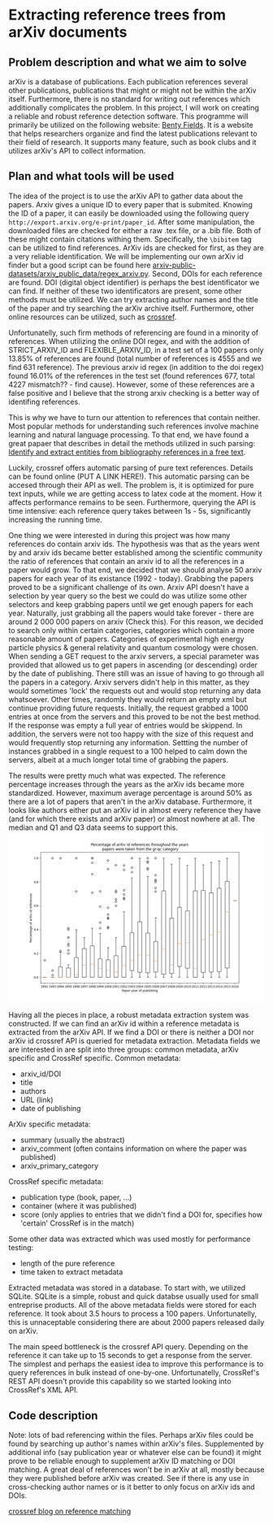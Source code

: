 # Extracting reference trees from arXiv documents

## Problem description and what we aim to solve

arXiv is a database of publications. Each publication references several other publications, publications that might or might not be within the arXiv itself. Furthermore, there is no standard for writing out references which additionally complicates the problem. In this project, I will work on creating a reliable and robust reference detection software. This programme will primarily be utilized on the following website: [Benty Fields](https://www.benty-fields.com/about). It is a website that helps researchers organize and find the latest publications relevant to their field of research. It supports many feature, such as book clubs and it utilizes arXiv's API to collect information.

## Plan and what tools will be used

The idea of the project is to use the arXiv API to gather data about the papers. Arxiv gives a unique ID to every paper that is submited. Knowing the ID of a paper, it can easily be downloaded using the following query ```http://export.arxiv.org/e-print/paper_id```. After some manipulation, the downloaded files are checked for either a raw .tex file, or a .bib file. Both of these might contain citations withing them. Specifically, the ```\bibitem``` tag can be utilized to find references. ArXiv ids are checked for first, as they are a very reliable identification. We will be implementing our own arXiv id finder but a good script can be found here [arxiv-public-datasets/arxiv_public_data/regex_arxiv.py](https://github.com/mattbierbaum/arxiv-public-datasets/blob/master/arxiv_public_data/regex_arxiv.py). Second, DOIs for each reference are found. DOI (digital object identifier) is perhaps the best identificator we can find. If neither of these two identificators are present, some other methods must be utilized. We can try extracting author names and the title of the paper and try searching the arXiv archive itself. Furthermore, other online resources can be utilized, such as [crossref](https://www.crossref.org/documentation/retrieve-metadata/rest-api/).

Unfortunatelly, such firm methods of referencing are found in a minority of references. When utilizing the online DOI regex, and with the addition of STRICT_ARXIV_ID and
FLEXIBLE_ARXIV_ID, in a test set of a 100 papers only 13.85% of references are found (total number of references is 4555 and we find 631 reference).
The previous arxiv id regex (in addition to the doi regex) found 16.01%
of the references in the test set (found references 677, total 4227 mismatch?? -
find cause). However, some of these references are a false positive and I believe
that the strong arxiv checking is a better way of identifing references.

This is why we have to turn our attention to references that contain neither. Most popular methods for
understanding such references involve machine learning and natural language
processing. To that end, we have found a great papaer that describes in detail
the methods utilized in such parsing: [Identify and extract entities from
bibliography references in a free text](https://essay.utwente.nl/73817/1/chenet_MA_EEMCS.pdf).

Luckily, crossref offers automatic parsing of pure text references. Details can be found online (PUT A LINK HERE!). This automatic parsing can be accesed through their API as well. The problem is, it is optimized for pure text inputs, while we are getting access to latex code at the moment. How it affects performance remains to be seen. Furthermore, querying the API is time intensive: each reference query takes between 1s - 5s, significantly increasing the running time.

One thing we were interested in during this project was how many references do contain arxiv ids. The hypothesis was that as the years went by and arxiv ids became better established among the scientific community the ratio of references that contain an arxiv id to all the references in a paper would grow. To that end, we decided that we should analyse 50 arxiv papers for each year of its existance (1992 - today). Grabbing the papers proved to be a significant challenge of its own. Arxiv API doesn't have a selection by year query so the best we could do was utilize some other selectors and keep grabbing papers until we get enough papers for each year. Naturally, just grabbing all the papers would take forever - there are around 2 000 000 papers on arxiv (Check this). For this reason, we decided to search only within certain categories, categories which contain a more reasonable amount of papers. Categories of experimental high energy particle physics & general relativity and quantum cosmology were chosen. When sending a GET request to the arxiv servers, a special parameter was provided that allowed us to get papers in ascending (or descending) order by the date of publishing. There still was an issue of having to go through all the papers in a category. Arxiv servers didn't help in this matter, as they would sometimes 'lock' the requests out and would stop returning any data whatsoever. Other times, randomly they would return an empty xml but continue providing future requests. Initially, the request grabbed a 1000 entries at once from the servers and this proved to be not the best method. If the response was empty a full year of entries would be skippend. In addition, the servers were not too happy with the size of this request and would frequently stop returning any information. Settting the number of instances grabbed in a single request to a 100 helped to calm down the servers, albeit at a much longer total time of grabbing the papers.

The results were pretty much what was expected. The reference percentage increases through the years as the arXiv ids became more standardized. However, maximum average percentage is around 50% as there are a lot of papers that aren't in the arXiv database. Furthermore, it looks like authors either put an arXiv id in almost every reference they have (and for which there exists and arXiv paper) or almost nowhere at all. The median and Q1 and Q3 data seems to support this.
![Statistical data for arXiv id percentage within arXiv papers throughout the years](/arxivIDs_percentage_analysis/arxiv_id_percentage_median_grqc.png)

Having all the pieces in place, a robust metadata extraction system was constructed. If we can find an arXiv id within a reference metadata is extracted from the arXiv API. If we find a DOI or there is neither a DOI nor arXiv id crossref API is queried for metadata extraction. Metadata fields we are interested in are split into three groups: common metadata, arXiv specific and CrossRef specific.
Common metadata:

* arxiv_id/DOI
* title
* authors
* URL (link)
* date of publishing

ArXiv specific metadata:

* summary (usually the abstract)
* arxiv_comment (often contains information on where the paper was published)
* arxiv_primary_category

CrossRef specific metadata:

* publication type (book, paper, ...)
* container (where it was published)
* score (only applies to entries that we didn't find a DOI for, specifies how 'certain' CrossRef is in the match)

Some other data was extracted which was used mostly for performance testing:

* length of the pure reference
* time taken to extract metadata

Extracted metadata was stored in a database. To start with, we utilized SQLite. SQLite is a simple, robust and quick databse usually used for small entreprise products. All of the above metadata fields were stored for each reference. It took about 3.5 hours to process a 100 papers. Unfortunatelly, this is unnaceptable considering there are about 2000 papers released daily on arXiv.

The main speed bottleneck is the crossref API query. Depending on the reference it can take up to 15 seconds to get a response from the server. The simplest and perhaps the easiest idea to improve this performance is to query references in bulk instead of one-by-one. Unfortunatelly, CrossRef's REST API doesn't provide this capability so we started looking into CrossRef's XML API.

## Code description

Note: lots of bad referencing within the files. Perhaps arXiv files could be found by searching up author's names within arXiv's files. Supplemented by additional info (say publication year or whatever else can be found) it might prove to be reliable enough to supplement arXiv ID matching or DOI matching.
A great deal of references won't be in arXiv at all, mostly because they were published before arXiv was created. See if there is any use in cross-checking author names or is it better to only focus on arXiv ids and DOIs.

[crossref blog on reference matching](https://www.crossref.org/categories/reference-matching/#:~:text=Matching%20(or%20resolving)%20bibliographic%20references,indexes%2C%20impact%20factors%2C%20etc)
